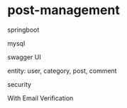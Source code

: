 # post-management
springboot

mysql

swagger UI

entity: user, category, post, comment

security

With Email Verification

